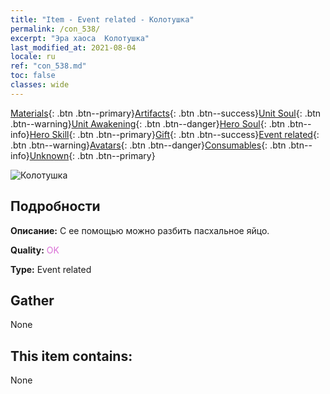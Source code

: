 ```yaml
---
title: "Item - Event related - Колотушка"
permalink: /con_538/
excerpt: "Эра хаоса  Колотушка"
last_modified_at: 2021-08-04
locale: ru
ref: "con_538.md"
toc: false
classes: wide
---
```

 [Materials](/ItemsRU/){: .btn .btn--primary}[Artifacts](/ItemsRU/Artifacts/){: .btn .btn--success}[Unit Soul](/ItemsRU/UnitSoul/){: .btn .btn--warning}[Unit Awakening](/ItemsRU/UnitAwakening/){: .btn .btn--danger}[Hero Soul](/ItemsRU/HeroSoul/){: .btn .btn--info}[Hero Skill](/ItemsRU/HeroSkill/){: .btn .btn--primary}[Gift](/ItemsRU/Gift/){: .btn .btn--success}[Event related](/ItemsRU/Events/){: .btn .btn--warning}[Avatars](/ItemsRU/Avatars/){: .btn .btn--danger}[Consumables](/ItemsRU/Consumables/){: .btn .btn--info}[Unknown](/ItemsRU/Unknown/){: .btn .btn--primary}

 ![Колотушка](/images/t/i_10024.png)

## Подробности
 **Описание:** С ее помощью можно разбить пасхальное яйцо.

 **Quality:** <span style="color: #DA70D6">OK</span>

 **Type:** Event related

## Gather

  None

## This item contains:

  None


